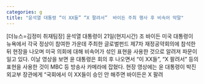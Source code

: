 ```yaml
---
categories: g
title: "윤석열 대통령 “이 XX들” “X 팔려서”  바이든 주최 행사 후 비속어 막말"
---
```

[더뉴스=김정미 취재팀장] 윤석열 대통령이 21일(현지시간) 조 바이든 미국 대통령이 뉴욕에서 각국 정상이 참여한 가운데 주최한 글로벌펀드 제7차 재정공약회의에 참석한 뒤 현장을 나오며 미국 의회에 대해 비속어가 섞인 표현을 사용한 것으로 알려져 파문이 일고 있다.																이날 영상을 보면 윤 대통령은 회의 후 나오면서 “이 XX들”, “X 팔려서” 등의 표현을 사용한 것이 MBC 등 방송사 카메라에 잡혔다. 현장 영상에는 윤 대통령이 박진 외교부 장관에게 “국회에서 이 XX들이 승인 안 해주면 바이든은 X 팔려